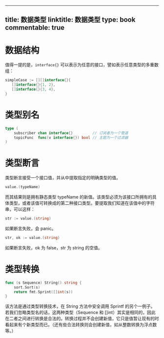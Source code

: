 
---
title: 数据类型
linktitle: 数据类型
type: book
commentable: true
---

# 数据结构

值得一提的是，`interface{}` 可以表示为任意的接口，譬如表示任意类型的多重数组：

```go
simpleCase := [][]interface{}{
   []interface{}{1, 2},
   []interface{}{3, 4},
}
```

# 类型别名

```go
type (
	subscriber chan interface{}         // 订阅者为一个管道
	topicFunc  func(v interface{}) bool // 主题为一个过滤器
)
```

# 类型断言

类型断言接受一个接口值，并从中提取指定的明确类型的值。

```go
value.(typeName)
```

而其结果则是拥有静态类型 typeName 的新值。该类型必须为该接口所拥有的具体类型，或者该值可转换成的第二种接口类型。要提取我们知道在该值中的字符串，可以这样：

```go
str := value.(string)
```

如果断言失败，会 panic。

```go
str, ok := value.(string)
```

如果断言失败，ok 为 false，str 为 string 的空值。

# 类型转换

```go
func (s Sequence) String() string {
	sort.Sort(s)
	return fmt.Sprint([]int(s))
}
```

该方法是通过类型转换技术，在 String 方法中安全调用 Sprintf 的另个一例子。若我们忽略类型名的话，这两种类型（Sequence 和 []int）其实是相同的，因此在二者之间进行转换是合法的。转换过程并不会创建新值，它只是值暂让现有的时看起来有个新类型而已。（还有些合法转换则会创建新值，如从整数转换为浮点数等。）

    